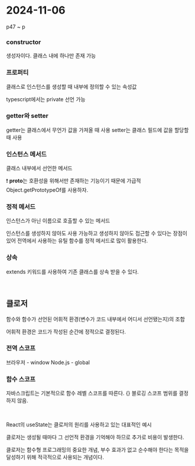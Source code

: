 # 2024-11-06

p47 ~ p

### constructor

생성자이다. 클래스 내에 하나만 존재 가능

### 프로퍼티

클래스로 인스턴스를 생성할 때 내부에 정의할 수 있는 속성값

typescript에서는 private 선언 가능

### getter와 setter

getter는 클래스에서 무언가 값을 가져올 때 사용
setter는 클래스 필드에 값을 할당할 때 사용

### 인스턴스 메서드

클래스 내부에서 선언한 메서드

❗️ **proto**는 호환성을 위해서만 존재하는 기능이기 때문에 가급적 Object.getPrototypeOf를 사용하자.

### 정적 메서드

인스턴스가 아닌 이름으로 호출할 수 있는 메서드

인스턴스를 생성하지 않아도 사용 가능하고 생성하지 않아도 접근할 수 있다는 장점이 있어 전역에서 사용하는 유틸 함수를 정적 메서드로 많이 활용한다.

### 상속

extends 키워드를 사용하여 기존 클래스를 상속 받을 수 있다.

<br/>

## 클로저

함수와 함수가 선언된 어휘적 환경(변수가 코드 내부에서 어디서 선언됐는지)의 조합

어휘적 환경은 코드가 작성된 순간에 정적으로 결정된다.

### 전역 스코프

브라우저 - window
Node.js - global

### 함수 스코프

자바스크립트는 기본적으로 함수 레벨 스코프를 따른다. {} 블로깅 스코프 범위를 결정하지 않음.

<br/>

React의 useState는 클로저의 원리를 사용하고 있는 대표적인 예시

클로저는 생성될 때마다 그 선언적 환경을 기억해야 하므로 추가로 비용이 발생한다.

클로저는 함수형 프로그래밍의 중요한 개념, 부수 효과가 없고 순수해야 한다는 목적을 달성하기 위해 적극적으로 사용되는 개념이다.

